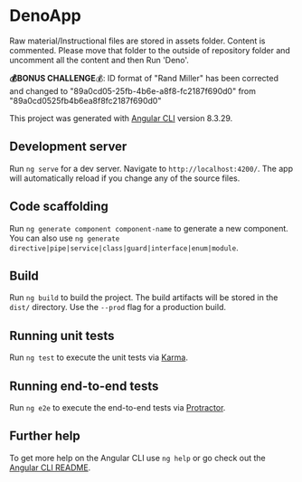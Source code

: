 # DenoApp

Raw material/Instructional files are stored in assets folder. Content is commented.
Please move that folder to the outside of repository folder and uncomment all the content and then Run 'Deno'.

**💰BONUS CHALLENGE**💰:
ID format of "Rand Miller" has been corrected and changed to "89a0cd05-25fb-4b6e-a8f8-fc2187f690d0" from "89a0cd0525fb4b6ea8f8fc2187f690d0"


This project was generated with [Angular CLI](https://github.com/angular/angular-cli) version 8.3.29.

## Development server

Run `ng serve` for a dev server. Navigate to `http://localhost:4200/`. The app will automatically reload if you change any of the source files.

## Code scaffolding

Run `ng generate component component-name` to generate a new component. You can also use `ng generate directive|pipe|service|class|guard|interface|enum|module`.

## Build

Run `ng build` to build the project. The build artifacts will be stored in the `dist/` directory. Use the `--prod` flag for a production build.

## Running unit tests

Run `ng test` to execute the unit tests via [Karma](https://karma-runner.github.io).

## Running end-to-end tests

Run `ng e2e` to execute the end-to-end tests via [Protractor](http://www.protractortest.org/).

## Further help

To get more help on the Angular CLI use `ng help` or go check out the [Angular CLI README](https://github.com/angular/angular-cli/blob/master/README.md).

